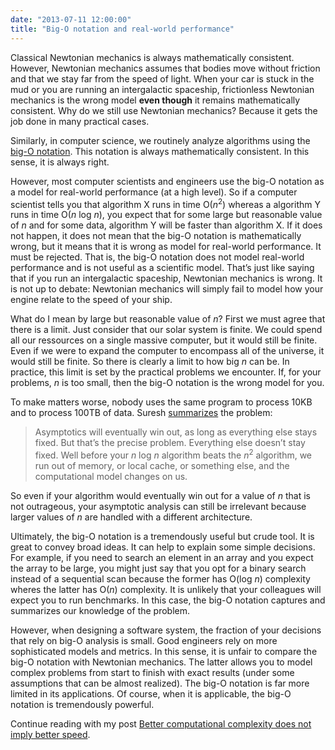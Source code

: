```yaml
---
date: "2013-07-11 12:00:00"
title: "Big-O notation and real-world performance"
---
```




Classical Newtonian mechanics is always mathematically consistent. However, Newtonian mechanics assumes that bodies move without friction and that we stay far from the speed of light. When your car is stuck in the mud or you are running an intergalactic spaceship, frictionless Newtonian mechanics is the wrong model __even though__ it remains mathematically consistent. Why do we still use Newtonian mechanics? Because it gets the job done in many practical cases.

Similarly, in computer science, we routinely analyze algorithms using the [big-O notation](https://en.wikipedia.org/wiki/Big_O_notation). This notation is always mathematically consistent. In this sense, it is always right.

However, most computer scientists and engineers use the big-O notation as a model for real-world performance (at a high level). So if a computer scientist tells you that algorithm X runs in time O(<em>n</em><sup>2</sup>) whereas a algorithm Y runs in time O(<em>n</em> log <em>n</em>), you expect that for some large but reasonable value of _n_ and for some data, algorithm Y will be faster than algorithm X. If it does not happen, it does not mean that the big-O notation is mathematically wrong, but it means that it is wrong as model for real-world performance. It must be rejected. That is, the big-O notation does not model real-world performance and is not useful as a scientific model. That&rsquo;s just like saying that if you run an intergalactic spaceship, Newtonian mechanics is wrong. It is not up to debate: Newtonian mechanics will simply fail to model how your engine relate to the speed of your ship.

What do I mean by large but reasonable value of <em>n</em>? First we must agree that there is a limit. Just consider that our solar system is finite. We could spend all our ressources on a single massive computer, but it would still be finite. Even if we were to expand the computer to encompass all of the universe, it would still be finite. So there is clearly a limit to how big _n_ can be. In practice, this limit is set by the practical problems we encounter. If, for your problems, _n_ is too small, then the big-O notation is the wrong model for you.

To make matters worse, nobody uses the same program to process 10KB and to process 100TB of data. Suresh [summarizes](http://blog.geomblog.org/2012/05/in-long-run.html) the problem:

> Asymptotics will eventually win out, as long as everything else stays fixed. But that&rsquo;s the precise problem. Everything else doesn&rsquo;t stay fixed. Well before your _n_ log _n_ algorithm beats the <em>n</em><sup>2</sup> algorithm, we run out of memory, or local cache, or something else, and the computational model changes on us.


So even if your algorithm would eventually win out for a value of _n_ that is not outrageous, your asymptotic analysis can still be irrelevant because larger values of _n_ are handled with a different architecture.

Ultimately, the big-O notation is a tremendously useful but crude tool. It is great to convey broad ideas. It can help to explain some simple decisions. For example, if you need to search an element in an array and you expect the array to be large, you might just say that you opt for a binary search instead of a sequential scan because the former has O(log <em>n</em>) complexity wheres the latter has O(<em>n</em>) complexity. It is unlikely that your colleagues will expect you to run benchmarks. In this case, the big-O notation captures and summarizes our knowledge of the problem.

However, when designing a software system, the fraction of your decisions that rely on big-O analysis is small. Good engineers rely on more sophisticated models and metrics. In this sense, it is unfair to compare the big-O notation with Newtonian mechanics. The latter allows you to model complex problems from start to finish with exact results (under some assumptions that can be almost realized). The big-O notation is far more limited in its applications. Of course, when it is applicable, the big-O notation is tremendously powerful.

Continue reading with my post [Better computational complexity does not imply better speed](/lemire/blog/2019/11/26/better-computational-complexity-does-not-imply-better-speed/).

